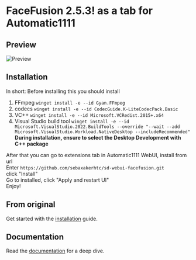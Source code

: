 FaceFusion 2.5.3! as a tab for Automatic1111
==========

Preview
-------

![Preview](https://github.com/sebaxakerhtc/sd-webui-facefusion/assets/32651506/f13f6f62-886b-4fe4-b859-254dc24fa69d)

Installation
------------

In short:
Before installing this you should install
1) FFmpeg `winget install -e --id Gyan.FFmpeg`
2) codecs `winget install -e --id CodecGuide.K-LiteCodecPack.Basic`
3) VC++ `winget install -e --id Microsoft.VCRedist.2015+.x64`
4) Visual Studio build tool `winget install -e --id Microsoft.VisualStudio.2022.BuildTools --override "--wait --add Microsoft.VisualStudio.Workload.NativeDesktop --includeRecommended"`</br>
**During installation, ensure to select the Desktop Development with C++ package**

After that you can go to extensions tab in Automatic1111 WebUI, install from url</br>
Enter `https://github.com/sebaxakerhtc/sd-webui-facefusion.git`</br>
click "Install"</br>
Go to installed, click "Apply and restart UI"</br>
Enjoy!

From original
-------------

Get started with the [installation](https://docs.facefusion.io/installation) guide.

Documentation
-------------

Read the [documentation](https://docs.facefusion.io) for a deep dive.
